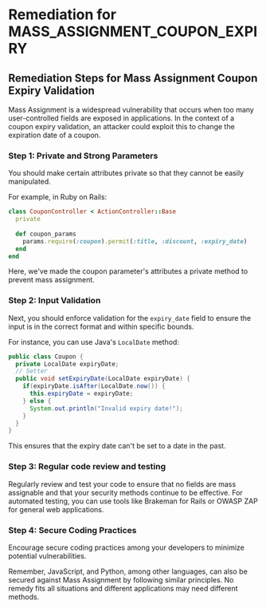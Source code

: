 # Remediation for MASS_ASSIGNMENT_COUPON_EXPIRY

## Remediation Steps for Mass Assignment Coupon Expiry Validation
Mass Assignment is a widespread vulnerability that occurs when too many user-controlled fields are exposed in applications. In the context of a coupon expiry validation, an attacker could exploit this to change the expiration date of a coupon. 

### Step 1: Private and Strong Parameters
You should make certain attributes private so that they cannot be easily manipulated.

For example, in Ruby on Rails:

```ruby
class CouponController < ActionController::Base
  private
  
  def coupon_params
    params.require(:coupon).permit(:title, :discount, :expiry_date)
  end
end
```
Here, we've made the coupon parameter's attributes a private method to prevent mass assignment.

### Step 2: Input Validation
Next, you should enforce validation for the `expiry_date` field to ensure the input is in the correct format and within specific bounds.

For instance, you can use Java's `LocalDate` method:

```java
public class Coupon {
  private LocalDate expiryDate;
  // Setter
  public void setExpiryDate(LocalDate expiryDate) {
    if(expiryDate.isAfter(LocalDate.now()) {
      this.expiryDate = expiryDate;
    } else {
      System.out.println("Invalid expiry date!");
    }
  }
}
```

This ensures that the expiry date can't be set to a date in the past.

### Step 3: Regular code review and testing
Regularly review and test your code to ensure that no fields are mass assignable and that your security methods continue to be effective. For automated testing, you can use tools like Brakeman for Rails or OWASP ZAP for general web applications.

### Step 4: Secure Coding Practices
Encourage secure coding practices among your developers to minimize potential vulnerabilities. 

Remember, JavaScript, and Python, among other languages, can also be secured against Mass Assignment by following similar principles. No remedy fits all situations and different applications may need different methods.
